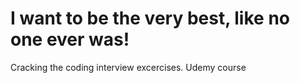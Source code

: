 # I want to be the very best, like no one ever was!

Cracking the coding interview excercises. Udemy course
